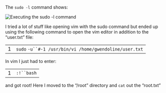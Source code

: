 The `sudo -l` command shows:

![Executing the sudo -l command](https://marcorei7.files.wordpress.com/2020/08/image-149.png?w=558)

I tried a lot of stuff like opening vim with the sudo command but ended up using the following command to open the vim editor in addition to the “user.txt” file:

|   |   |
|---|---|
|1|`sudo` `-u``#-1 /usr/bin/vi /home/gwendoline/user.txt`|

In vim I just had to enter:

|   |   |
|---|---|
|1|`:!``bash`|

and got root! Here I moved to the “/root” directory and `cat` out the “root.txt” 